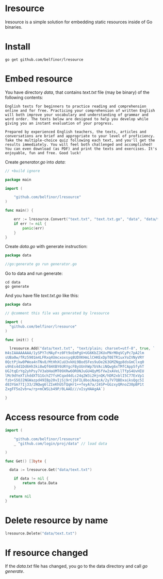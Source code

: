 # lresource

lresource is a simple solution for embedding static resources inside of Go binaries.

# Install

```
go get github.com/belfinor/lresource
```

# Embed resource

You have directory *data*, that contains *text.txt* file (may be binary) of the following contents:

```
English texts for beginners to practice reading and comprehension online and for free. Practicing your comprehension of written English will both improve your vocabulary and understanding of grammar and word order. The texts below are designed to help you develop while giving you an instant evaluation of your progress.

Prepared by experienced English teachers, the texts, articles and conversations are brief and appropriate to your level of proficiency. Take the multiple-choice quiz following each text, and you'll get the results immediately. You will feel both challenged and accomplished! You can even download (as PDF) and print the texts and exercises. It's enjoyable, fun and free. Good luck!
```

Create *generator.go* into *data*:

```go
// +build ignore

package main

import (

	"github.com/belfinor/lresource"
)

func main() {

	err := lresource.Convert("text.txt", "text.txt.go", "data", "data/text.txt", false)
	if err != nil {
		panic(err)
	}
}
```

Create *data.go* with generate instruction:

```go
package data

//go:generate go run generator.go
```

Go to data and run generate:

```
cd data
go generate
```

And you have file *text.txt.go* like this:

```go
package data

// @comment this file was generated by lresource

import (
  "github.com/belfinor/lresource"
)

func init() {

  lresource.Add("data/text.txt", "text/plain; charset=utf-8", true, `
H4sIAAAAAAAA/1ySPY7cMAyF+z0Ft9oEmPgU+UG6KbZJKUvPNrM0qVCyPc7pA2lm
sUBa0w/fRz5901m4LFRxq4Umcxoxsyq8UDXKHmLlCHKExDpT0ETR1uxYoIVNyVRY
0QctPjkw0PWea4nTNv8/MtHhXCuU3vkHi9BodSFes9uOe263GMZNgp8dsGmClxq0
u9hEs4d1Dd6Hh3ki8wQf6HXBY6URYgcFByUUnhWp7bVAciNQwg6xTMfCApp5fyhT
UGJtqErYg2yhPsy7V3abHaUMT09XRw6ORONJuGU4QyMSfVw2xAVeLlTfpS4UvHIU
lMc9dYeXTihddXTG1GchZ7fsHCqad4dLc24q2W3i2HjnQK/hDR2xblI5C77ExVp1
fzb+S5OJ2NGWazpd49IBp20vIjSj9rCjbFIL8boiNaqcA/2y7V7QBDxaiksQgc5I
d83YGm77Ij33/2NQwg6lZIeKhUSfQqHr1++feyA7a/24SP+GGzxyQRnoZ30pBP1t
ZxgFF5o2vb+w/rp+mCWSLb49P/0LAAD///xIsyHAAgAA`)

}
```

# Access resource from code

```go
import (

	"github.com/belfinor/lresource"
	_ "github.com/login/proj/data" // load data

)

func Get() []byte {

  data := lresource.Get("data/text.txt")

	if data != nil {
		return data.Data
	}

  return nil
}
```

# Delete resource by name

```go
lresource.Delete("data/text.txt")
```

# If resource changed

If the *data.txt* file has changed, you go to the data directory and call *go generate*.
